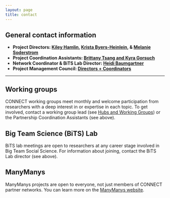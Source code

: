 ```yaml
---
layout: page
title: contact
---
```


## General contact information

* **Project Directors: [Kiley Hamlin](mailto:kiley.hamlin@psych.ubc.ca), [Krista Byers-Heinlein](mailto:k.byers@concordia.ca), & [Melanie Soderstrom](mailto:m.soderstrom@umanitoba.ca)**
* **Project Coordination Assistants: [Brittany Tsang and Kyra Gorsuch](mailto:connect-admin@manybabies.org)**
* **Network Coordinator & BiTS Lab Director: [Heidi Baumgartner](mailto:heidib@manybabies.org)**
* **Project Management Council: [Directors + Coordinators](mailto:connect-pmc@manybabies.org)**

***

## Working groups
CONNECT working groups meet monthly and welcome participation from researchers with a deep interest in or expertise in each topic. To get involved, contact a working group lead (see [Hubs and Working Groups]({{site.baseurl}}/hubs/)) or the Partnership Coordination Assistants (see above).

## Big Team Science (BiTS) Lab
BiTS lab meetings are open to researchers at any career stage involved in Big Team Social Science. For information about joining, contact the BiTS Lab director (see above).

## ManyManys
ManyManys projects are open to everyone, not just members of CONNECT partner networks. You can learn more on the [ManyManys website](https://manymanys.github.io/).



